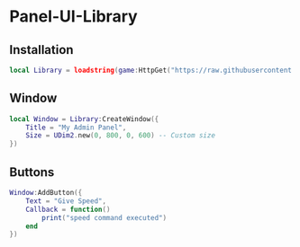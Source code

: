 # Panel-UI-Library

## Installation
```lua
local Library = loadstring(game:HttpGet("https://raw.githubusercontent.com/Git-art-byte/Panel-UI-Library/main/Source.lua"))()
```

## Window
```lua
local Window = Library:CreateWindow({
    Title = "My Admin Panel",
    Size = UDim2.new(0, 800, 0, 600) -- Custom size
})
```

## Buttons
```lua
Window:AddButton({
    Text = "Give Speed", 
    Callback = function() 
        print("speed command executed") 
    end
})
```
